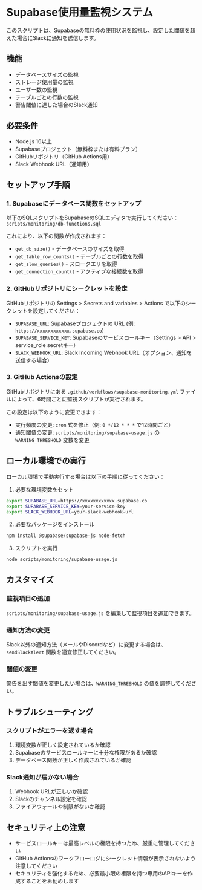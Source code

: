 # Supabase使用量監視システム

このスクリプトは、Supabaseの無料枠の使用状況を監視し、設定した閾値を超えた場合にSlackに通知を送信します。

## 機能

- データベースサイズの監視
- ストレージ使用量の監視
- ユーザー数の監視
- テーブルごとの行数の監視
- 警告閾値に達した場合のSlack通知

## 必要条件

- Node.js 16以上
- Supabaseプロジェクト（無料枠または有料プラン）
- GitHubリポジトリ（GitHub Actions用）
- Slack Webhook URL（通知用）

## セットアップ手順

### 1. Supabaseにデータベース関数をセットアップ

以下のSQLスクリプトをSupabaseのSQLエディタで実行してください：
`scripts/monitoring/db-functions.sql`

これにより、以下の関数が作成されます：
- `get_db_size()` - データベースのサイズを取得
- `get_table_row_counts()` - テーブルごとの行数を取得
- `get_slow_queries()` - スロークエリを取得
- `get_connection_count()` - アクティブな接続数を取得

### 2. GitHubリポジトリにシークレットを設定

GitHubリポジトリの Settings > Secrets and variables > Actions で以下のシークレットを設定してください：

- `SUPABASE_URL`: Supabaseプロジェクトの URL (例: `https://xxxxxxxxxxxx.supabase.co`)
- `SUPABASE_SERVICE_KEY`: Supabaseのサービスロールキー（Settings > API > service_role secretキー）
- `SLACK_WEBHOOK_URL`: Slack Incoming Webhook URL（オプション、通知を送信する場合）

### 3. GitHub Actionsの設定

GitHubリポジトリにある `.github/workflows/supabase-monitoring.yml` ファイルによって、6時間ごとに監視スクリプトが実行されます。

この設定は以下のように変更できます：
- 実行頻度の変更: `cron` 式を修正（例: `0 */12 * * *` で12時間ごと）
- 通知閾値の変更: `scripts/monitoring/supabase-usage.js` の `WARNING_THRESHOLD` 変数を変更

## ローカル環境での実行

ローカル環境で手動実行する場合は以下の手順に従ってください：

1. 必要な環境変数をセット
```bash
export SUPABASE_URL=https://xxxxxxxxxxxx.supabase.co
export SUPABASE_SERVICE_KEY=your-service-key
export SLACK_WEBHOOK_URL=your-slack-webhook-url
```

2. 必要なパッケージをインストール
```bash
npm install @supabase/supabase-js node-fetch
```

3. スクリプトを実行
```bash
node scripts/monitoring/supabase-usage.js
```

## カスタマイズ

### 監視項目の追加

`scripts/monitoring/supabase-usage.js` を編集して監視項目を追加できます。

### 通知方法の変更

Slack以外の通知方法（メールやDiscordなど）に変更する場合は、`sendSlackAlert` 関数を適宜修正してください。

### 閾値の変更

警告を出す閾値を変更したい場合は、`WARNING_THRESHOLD` の値を調整してください。

## トラブルシューティング

### スクリプトがエラーを返す場合

1. 環境変数が正しく設定されているか確認
2. Supabaseのサービスロールキーに十分な権限があるか確認
3. データベース関数が正しく作成されているか確認

### Slack通知が届かない場合

1. Webhook URLが正しいか確認
2. Slackのチャンネル設定を確認
3. ファイアウォールや制限がないか確認

## セキュリティ上の注意

- サービスロールキーは最高レベルの権限を持つため、厳重に管理してください
- GitHub Actionsのワークフローログにシークレット情報が表示されないよう注意してください
- セキュリティを強化するため、必要最小限の権限を持つ専用のAPIキーを作成することをお勧めします 